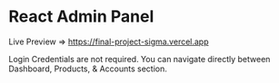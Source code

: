 # React Admin Panel 

Live Preview => https://final-project-sigma.vercel.app

Login Credentials are not required. You can navigate directly between Dashboard, Products, & Accounts section.
